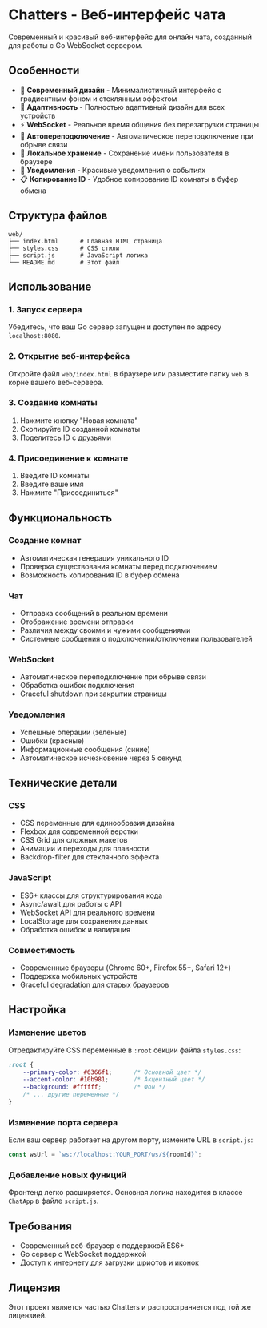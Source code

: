 # Chatters - Веб-интерфейс чата

Современный и красивый веб-интерфейс для онлайн чата, созданный для работы с Go WebSocket сервером.

## Особенности

- 🎨 **Современный дизайн** - Минималистичный интерфейс с градиентным фоном и стеклянным эффектом
- 📱 **Адаптивность** - Полностью адаптивный дизайн для всех устройств
- ⚡ **WebSocket** - Реальное время общения без перезагрузки страницы
- 🔄 **Автопереподключение** - Автоматическое переподключение при обрыве связи
- 💾 **Локальное хранение** - Сохранение имени пользователя в браузере
- 🔔 **Уведомления** - Красивые уведомления о событиях
- 📋 **Копирование ID** - Удобное копирование ID комнаты в буфер обмена

## Структура файлов

```
web/
├── index.html      # Главная HTML страница
├── styles.css      # CSS стили
├── script.js       # JavaScript логика
└── README.md       # Этот файл
```

## Использование

### 1. Запуск сервера

Убедитесь, что ваш Go сервер запущен и доступен по адресу `localhost:8080`.

### 2. Открытие веб-интерфейса

Откройте файл `web/index.html` в браузере или разместите папку `web` в корне вашего веб-сервера.

### 3. Создание комнаты

1. Нажмите кнопку "Новая комната"
2. Скопируйте ID созданной комнаты
3. Поделитесь ID с друзьями

### 4. Присоединение к комнате

1. Введите ID комнаты
2. Введите ваше имя
3. Нажмите "Присоединиться"

## Функциональность

### Создание комнат
- Автоматическая генерация уникального ID
- Проверка существования комнаты перед подключением
- Возможность копирования ID в буфер обмена

### Чат
- Отправка сообщений в реальном времени
- Отображение времени отправки
- Различия между своими и чужими сообщениями
- Системные сообщения о подключении/отключении пользователей

### WebSocket
- Автоматическое переподключение при обрыве связи
- Обработка ошибок подключения
- Graceful shutdown при закрытии страницы

### Уведомления
- Успешные операции (зеленые)
- Ошибки (красные)
- Информационные сообщения (синие)
- Автоматическое исчезновение через 5 секунд

## Технические детали

### CSS
- CSS переменные для единообразия дизайна
- Flexbox для современной верстки
- CSS Grid для сложных макетов
- Анимации и переходы для плавности
- Backdrop-filter для стеклянного эффекта

### JavaScript
- ES6+ классы для структурирования кода
- Async/await для работы с API
- WebSocket API для реального времени
- LocalStorage для сохранения данных
- Обработка ошибок и валидация

### Совместимость
- Современные браузеры (Chrome 60+, Firefox 55+, Safari 12+)
- Поддержка мобильных устройств
- Graceful degradation для старых браузеров

## Настройка

### Изменение цветов
Отредактируйте CSS переменные в `:root` секции файла `styles.css`:

```css
:root {
    --primary-color: #6366f1;      /* Основной цвет */
    --accent-color: #10b981;       /* Акцентный цвет */
    --background: #ffffff;         /* Фон */
    /* ... другие переменные */
}
```

### Изменение порта сервера
Если ваш сервер работает на другом порту, измените URL в `script.js`:

```javascript
const wsUrl = `ws://localhost:YOUR_PORT/ws/${roomId}`;
```

### Добавление новых функций
Фронтенд легко расширяется. Основная логика находится в классе `ChatApp` в файле `script.js`.

## Требования

- Современный веб-браузер с поддержкой ES6+
- Go сервер с WebSocket поддержкой
- Доступ к интернету для загрузки шрифтов и иконок

## Лицензия

Этот проект является частью Chatters и распространяется под той же лицензией. 